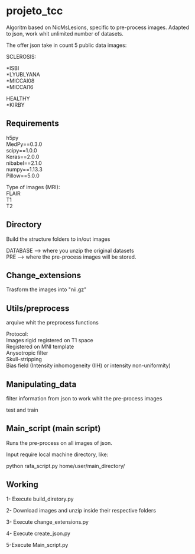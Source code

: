 # projeto_tcc

Algoritm based on NicMsLesions, specific to pre-process images.
Adapted to json, work whit unlimited number of datasets.

The offer json take in count 5 public data images:

SCLEROSIS:

*ISBI  
*LYUBLYANA  
*MICCAI08  
*MICCAI16

HEALTHY  
*KIRBY


Requirements
----------------------------------------------------------------
h5py  
MedPy==0.3.0  
scipy==1.0.0  
Keras==2.0.0  
nibabel==2.1.0  
numpy==1.13.3  
Pillow==5.0.0  
 
Type of images (MRI):  
FLAIR  
T1  
T2


Directory
-----------------------------------------------------------------

Build the structure folders to in/out images

DATABASE --> where you unzip the original datasets  
PRE --> where the pre-process images will be stored.


Change_extensions
-----------------------------------------------------------------

Trasform the images into "nii.gz"


Utils/preprocess
-----------------------------------------------------------------
arquive whit the preprocess functions

Protocol:  
Images rigid registered on T1 space  
Registered on MNI template  
Anysotropic filter  
Skull-stripping  
Bias field (Intensity inhomogeneity (IIH) or intensity non-uniformity)


Manipulating_data
----------------------------------------------------------------------
filter information from json to work whit the pre-process images

test and train



Main_script (main script)
-----------------------------------------------------------------

Runs the pre-process on all images of json.

Input require local machine directory, like:

python rafa_script.py home/user/main_directory/




Working
-----------------------------------------------------------------
1- Execute build_diretory.py

2- Download images and unzip inside their respective folders

3- Execute change_extensions.py

4- Execute create_json.py

5-Execute Main_script.py







